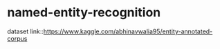# named-entity-recognition
dataset link::https://www.kaggle.com/abhinavwalia95/entity-annotated-corpus
